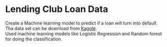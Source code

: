 # Lending Club Loan Data
Create a Machine learning model to predict if a loan will turn into default. Tha data set can be download from [Kaggle](https://www.kaggle.com/wendykan/lending-club-loan-data/home).  
Used machine learning models like Logistic Regression and Random forest for doing the classification.
